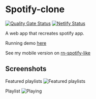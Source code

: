 # Spotify-clone

[![Quality Gate Status](https://sonarcloud.io/api/project_badges/measure?project=bastiendmt_spotify-like-web&metric=alert_status)](https://sonarcloud.io/summary/new_code?id=bastiendmt_spotify-like-web) [![Netlify Status](https://api.netlify.com/api/v1/badges/87cedf01-2330-44e4-99eb-56b490fba0a8/deploy-status)](https://app.netlify.com/sites/spoty-like/deploys)

A web app that recreates spotify app.

Running demo [here](https://spoty-like.netlify.app/)

See my mobile version on [rn-spotify-like](https://github.com/Bastiendmt/rn-spotify-like)

## Screenshots

Featured playlists
![Featured playlists](https://user-images.githubusercontent.com/32489032/194713157-62c56f7b-29b0-498a-a182-0bbfb530daa6.png)

Playlist
![Playing](https://user-images.githubusercontent.com/32489032/194713262-4756dfbd-c5a3-42e4-9820-9767ce306594.png)


